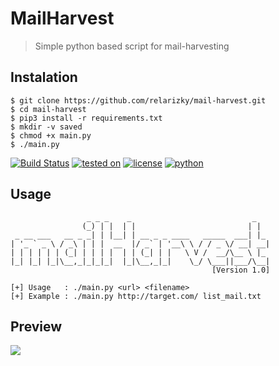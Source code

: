 # MailHarvest

> Simple python based script for mail-harvesting

## Instalation
```
$ git clone https://github.com/relarizky/mail-harvest.git
$ cd mail-harvest
$ pip3 install -r requirements.txt
$ mkdir -v saved
$ chmod +x main.py
$ ./main.py
```

[![Build Status](https://travis-ci.com/relarizky/mail-harvest.svg?branch=master)](https://travis-ci.com/relarizky/mail-harvest)
[![tested on](https://img.shields.io/ubuntu/v/ubuntu-wallpapers/eoan?color=critical&logo=operating%20system)](https://img.shields.io/ubuntu/v/ubuntu-wallpapers/eoan?color=critical&logo=operating%20system)
[![license](https://img.shields.io/apm/l/vim-mode)](https://img.shields.io/apm/l/vim-mode)
[![python](https://img.shields.io/badge/python-3.7.5%20%7C%203.8.3-blue)](https://img.shields.io/badge/python-3.7.5%20%7C%203.8.3-blue)

## Usage
```
                 _ _ _    _                           _   
                (_) | |  | |                         | |  
 _ __ ___   __ _ _| | |__| | __ _ _ ____   _____  ___| |_ 
| '_ ` _ \ / _\ | | |  __  |/ _` | '__\ \ / / _ \/ __| __|
| | | | | | (_| | | | |  | | (_| | |   \ V /  __/\__ \ |_ 
|_| |_| |_|\__,_|_|_|_|  |_|\__,_|_|    \_/ \___||___/\__|
                                             [Version 1.0]

[+] Usage	: ./main.py <url> <filename>
[+] Example	: ./main.py http://target.com/ list_mail.txt
```


## Preview

<a href='https://asciinema.org/a/x9hPl7H4X7r2tbGDoJmpay252'><img src='https://asciinema.org/a/x9hPl7H4X7r2tbGDoJmpay252.png'></a>


